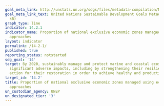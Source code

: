 ```yaml
---
goal_meta_link: http://unstats.un.org/sdgs/files/metadata-compilation/Metadata-Goal-14.pdf
goal_meta_link_text: United Nations Sustainable Development Goals Metadata (pdf 288
  kB)
graph_type: line
indicator: 14.2.1
indicator_name: Proportion of national exclusive economic zones managed using ecosystem-based
  approaches
layout: indicator
permalink: /14-2-1/
published: true
reporting_status: notstarted
sdg_goal: '14'
target: By 2020, sustainably manage and protect marine and coastal ecosystems to avoid
  significant adverse impacts, including by strengthening their resilience, and take
  action for their restoration in order to achieve healthy and productive oceans
target_id: '14.2'
title: Proportion of national exclusive economic zones managed using ecosystem-based
  approaches
un_custodian_agency: UNEP
un_designated_tier: '3'
---
```

